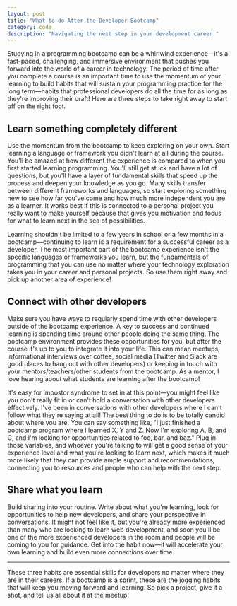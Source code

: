 ```yaml
---
layout: post
title: "What to do After the Developer Bootcamp"
category: code
description: "Navigating the next step in your development career."
---
```


Studying in a programming bootcamp can be a whirlwind experience—it's a fast-paced, challenging, and immersive environment that pushes you forward into the world of a career in technology. The period of time after you complete a course is an important time to use the momentum of your learning to build habits that will sustain your programming practice for the long term—habits that professional developers do all the time for as long as they're improving their craft! Here are three steps to take right away to start off on the right foot.

## Learn something completely different

Use the momentum from the bootcamp to keep exploring on your own. Start learning a language or framework you didn't learn at all during the course. You'll be amazed at how different the experience is compared to when you first started learning programming. You'll still get stuck and have a lot of questions, but you'll have a layer of fundamental skills that speed up the process and deepen your knowledge as you go. Many skills transfer between different frameworks and languages, so start exploring something new to see how far you've come and how much more independent you are as a learner. It works best if this is connected to a personal project you really want to make yourself because that gives you motivation and focus for what to learn next in the sea of possibilities.

Learning shouldn't be limited to a few years in school or a few months in a bootcamp—continuing to learn is a requirement for a successful career as a developer. The most important part of the bootcamp experience isn't the specific languages or frameworks you learn, but the fundamentals of programming that you can use no matter where your technology exploration takes you in your career and personal projects. So use them right away and pick up another area of experience!

## Connect with other developers

Make sure you have ways to regularly spend time with other developers outside of the bootcamp experience. A key to success and continued learning is spending time around other people doing the same thing. The bootcamp environment provides these opportunities for you, but after the course it's up to you to integrate it into your life. This can mean meetups, informational interviews over coffee, social media (Twitter and Slack are good places to hang out with other developers) or keeping in touch with your mentors/teachers/other students from the bootcamp. As a mentor, I love hearing about what students are learning after the bootcamp!

It's easy for impostor syndrome to set in at this point—you might feel like you don't really fit in or can't hold a conversation with other developers effectively. I've been in conversations with other developers where I can't follow what they're saying at all! The best thing to do is to be totally candid about where you are. You can say something like, "I just finished a bootcamp program where I learned X, Y and Z. Now I'm exploring A, B, and C, and I'm looking for opportunities related to foo, bar, and baz." Plug in those variables, and whoever you're talking to will get a good sense of your experience level and what you're looking to learn next, which makes it much more likely that they can provide ample support and recommendations, connecting you to resources and people who can help with the next step.

## Share what you learn

Build sharing into your routine. Write about what you're learning, look for opportunities to help new developers, and share your perspective in conversations. It might not feel like it, but you're already more experienced than many who are looking to learn web development, and soon you'll be one of the more experienced developers in the room and people will be coming to you for guidance. Get into the habit now—it will accelerate your own learning and build even more connections over time.

---

These three habits are essential skills for developers no matter where they are in their careers. If a bootcamp is a sprint, these are the jogging habits that will keep you moving forward and learning. So pick a project, give it a shot, and tell us all about it at the meetup!
